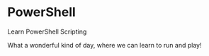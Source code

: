 # PowerShell
Learn PowerShell Scripting

What a wonderful kind of day, where we can learn to run and play!
